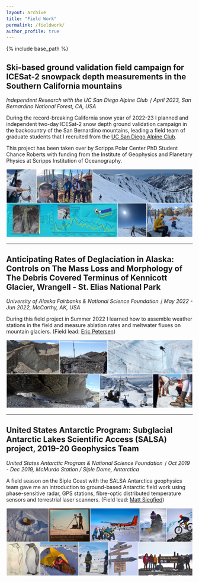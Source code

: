 ```yaml
---
layout: archive
title: "Field Work"
permalink: /fieldwork/
author_profile: true
---
```


{% include base_path %}


## Ski-based ground validation field campaign for ICESat-2 snowpack depth measurements in the Southern California mountains

*Independent Research with the UC San Diego Alpine Club ∣ April 2023, San Bernardino National Forest, CA, USA*

During the record-breaking California snow year of 2022-23 I planned and independent two-day ICESat-2 snow depth ground validation campaign in the backcountry of the San Bernardino mountains, leading a field team of graduate students that I recruited from the [UC San Diego Alpine Club](https://alpineclub.ucsd.edu/).

This project has been taken over by Scripps Polar Center PhD Student Chance Roberts with funding from the Institute of Geophysics and Planetary Physics at Scripps Institution of Oceanography.

![philipp arndt NASA ICESat-2 snow depth ground validation skiing San Gorgonio Mountain field work banner](/images/fieldwork/philipp_arndt_icesat2_snow_depth_san_gorgonio.jpg)

---

## Anticipating Rates of Deglaciation in Alaska: Controls on The Mass Loss and Morphology of The Debris Covered Terminus of Kennicott Glacier, Wrangell - St. Elias National Park

*University of Alaska Fairbanks & National Science Foundation ∣ May 2022 - Jun 2022, McCarthy, AK, USA*

During this field project in Summer 2022 I learned how to assemble weather stations in the field and measure ablation rates and meltwater fluxes on mountain glaciers. (Field lead: [Eric Petersen](https://ericivanpetersen.com/))

![philipp arndt debris-covered glacier fieldwork kennicott banner](/images/fieldwork/philipp_arndt_kennicott_glacier_field_work.jpg)

---

## United States Antarctic Program: Subglacial Antarctic Lakes Scientific Access (SALSA) project, 2019-20 Geophysics Team

*United States Antarctic Program & National Science Foundation ∣ Oct 2019 - Dec 2019, McMurdo Station / Siple Dome, Antarctica*

A field season on the Siple Coast with the SALSA Antarctica geophysics team gave me an introduction to ground-based Antarctic field work using phase-sensitive radar, GPS stations, fibre-optic distributed temperature sensors and terrestrial laser scanners. (Field lead: [Matt Siegfied](https://geophysics.mines.edu/project/siegfried-matthew/))

![philipp arndt SALSA Antarctica subglacial lakes field work banner showing McMurdo Station and Siple Dome](/images/fieldwork/philipp_arndt_salsa_antarctica_fieldwork.jpg)

